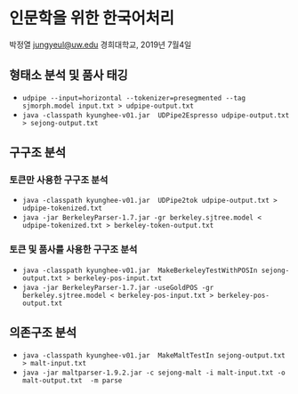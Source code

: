 # 인문학을 위한 한국어처리 

박정열 jungyeul@uw.edu   경희대학교, 2019년 7월4일

## 형태소 분석 및 품사 태깅

* `udpipe --input=horizontal --tokenizer=presegmented --tag sjmorph.model input.txt > udpipe-output.txt`
* `java -classpath kyunghee-v01.jar  UDPipe2Espresso udpipe-output.txt > sejong-output.txt`


## 구구조 분석

### 토큰만 사용한 구구조 분석
* `java -classpath kyunghee-v01.jar  UDPipe2tok udpipe-output.txt > udpipe-tokenized.txt`
* `java -jar BerkeleyParser-1.7.jar -gr berkeley.sjtree.model < udpipe-tokenized.txt > berkeley-token-output.txt`

### 토큰 및 품사를 사용한 구구조 분석
* `java -classpath kyunghee-v01.jar  MakeBerkeleyTestWithPOSIn sejong-output.txt > berkeley-pos-input.txt`
* `java -jar BerkeleyParser-1.7.jar -useGoldPOS -gr  berkeley.sjtree.model < berkeley-pos-input.txt > berkeley-pos-output.txt`


## 의존구조 분석

* `java -classpath kyunghee-v01.jar  MakeMaltTestIn sejong-output.txt > malt-input.txt`
* `java -jar maltparser-1.9.2.jar -c sejong-malt -i malt-input.txt -o malt-output.txt  -m parse`

